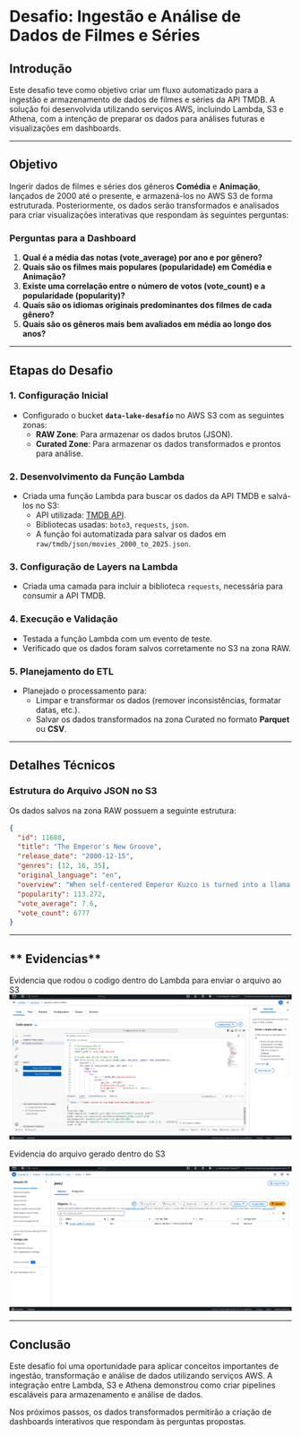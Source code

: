 # **Desafio: Ingestão e Análise de Dados de Filmes e Séries**

## **Introdução**
Este desafio teve como objetivo criar um fluxo automatizado para a ingestão e armazenamento de dados de filmes e séries da API TMDB. A solução foi desenvolvida utilizando serviços AWS, incluindo Lambda, S3 e Athena, com a intenção de preparar os dados para análises futuras e visualizações em dashboards.

---

## **Objetivo**
Ingerir dados de filmes e séries dos gêneros **Comédia** e **Animação**, lançados de 2000 até o presente, e armazená-los no AWS S3 de forma estruturada. Posteriormente, os dados serão transformados e analisados para criar visualizações interativas que respondam às seguintes perguntas:

### **Perguntas para a Dashboard**
1. **Qual é a média das notas (vote_average) por ano e por gênero?**
2. **Quais são os filmes mais populares (popularidade) em Comédia e Animação?**
3. **Existe uma correlação entre o número de votos (vote_count) e a popularidade (popularity)?**
4. **Quais são os idiomas originais predominantes dos filmes de cada gênero?**
5. **Quais são os gêneros mais bem avaliados em média ao longo dos anos?**

---

## **Etapas do Desafio**

### **1. Configuração Inicial**
- Configurado o bucket **`data-lake-desafio`** no AWS S3 com as seguintes zonas:
  - **RAW Zone**: Para armazenar os dados brutos (JSON).
  - **Curated Zone**: Para armazenar os dados transformados e prontos para análise.

### **2. Desenvolvimento da Função Lambda**
- Criada uma função Lambda para buscar os dados da API TMDB e salvá-los no S3:
  - API utilizada: [TMDB API](https://www.themoviedb.org/documentation/api).
  - Bibliotecas usadas: `boto3`, `requests`, `json`.
  - A função foi automatizada para salvar os dados em `raw/tmdb/json/movies_2000_to_2025.json`.

### **3. Configuração de Layers na Lambda**
- Criada uma camada para incluir a biblioteca `requests`, necessária para consumir a API TMDB.

### **4. Execução e Validação**
- Testada a função Lambda com um evento de teste.
- Verificado que os dados foram salvos corretamente no S3 na zona RAW.

### **5. Planejamento do ETL**
- Planejado o processamento para:
  - Limpar e transformar os dados (remover inconsistências, formatar datas, etc.).
  - Salvar os dados transformados na zona Curated no formato **Parquet** ou **CSV**.

---

## **Detalhes Técnicos**

### **Estrutura do Arquivo JSON no S3**
Os dados salvos na zona RAW possuem a seguinte estrutura:

```json
{
  "id": 11688,
  "title": "The Emperor's New Groove",
  "release_date": "2000-12-15",
  "genres": [12, 16, 35],
  "original_language": "en",
  "overview": "When self-centered Emperor Kuzco is turned into a llama...",
  "popularity": 113.272,
  "vote_average": 7.6,
  "vote_count": 6777
}
```

---

## ** Evidencias**

Evidencia que rodou o codigo dentro do Lambda para enviar o arquivo ao S3
![Evidencia_1](../evidencias/execucao_lambda_tmbd.png)

Evidencia do arquivo gerado dentro do S3

![Evidencia_2](../evidencias/execucao_s3_tmdb.png)

---


## **Conclusão**

Este desafio foi uma oportunidade para aplicar conceitos importantes de ingestão, transformação e análise de dados utilizando serviços AWS. A integração entre Lambda, S3 e Athena demonstrou como criar pipelines escaláveis para armazenamento e análise de dados.

Nos próximos passos, os dados transformados permitirão a criação de dashboards interativos que respondam às perguntas propostas.


